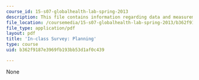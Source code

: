 ```yaml
---
course_id: 15-s07-globalhealth-lab-spring-2013
description: This file contains information regarding data and measurement.
file_location: /coursemedia/15-s07-globalhealth-lab-spring-2013/b362f9187e3969fb193bb53d1af0c439_MIT15_S07S13_plancheck.pdf
file_type: application/pdf
layout: pdf
title: 'In-class Survey: Planning'
type: course
uid: b362f9187e3969fb193bb53d1af0c439

---
```

None